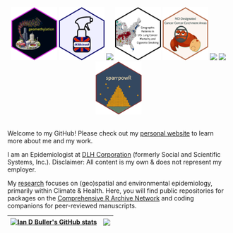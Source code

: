 
<div style="text-align:center">
<a href="https://github.com/idblr/geomethylation"><img 
src="https://github.com/idblr/geomethylation/blob/main/hex/geomethylation.png?raw=true" height="120"></a>
<a href="https://github.com/machiela-lab/UKBBcleanR"><img 
src="https://github.com/machiela-lab/UKBBcleanR/blob/main/man/figures/UKBBcleanR.png?raw=true" height="120"></a>
<a href="https://github.com/idblr/ndi"><img 
src="https://github.com/idblr/ndi/blob/main/man/figures/ndi.png?raw=true" height="120"></a>
<a href="https://github.com/idblr/geo_US_lung_cancer_and_smoking"><img 
src="https://github.com/idblr/geo_US_lung_cancer_and_smoking/blob/main/hex/hex.png?raw=true" height="120"></a>
<a href="https://github.com/idblr/NCI_Cancer_Center_Catchment_Areas"><img 
src="https://github.com/idblr/NCI_Cancer_Center_Catchment_Areas/blob/main/hex/hex.png?raw=true" height="120"></a>
<a href="https://github.com/lance-waller-lab/envi"><img 
src="https://github.com/lance-waller-lab/envi/blob/main/man/figures/envi.png?raw=true" height="120"></a>
<a href="https://github.com/lance-waller-lab/gateR"><img 
src="https://github.com/lance-waller-lab/gateR/blob/main/man/figures/gateR.png?raw=true" height="120"></a>
<a href="https://github.com/machiela-lab/sparrpowR"><img 
src="https://github.com/idblr/idblr/blob/master/static/img/sparrpowR.png?raw=true" height="120"></a>
</div>
<br>

Welcome to my GitHub! Please check out my [personal website](https://idblr.rbind.io/) to learn more about me and my work.

I am an Epidemiologist at [DLH Corporation](https://www.dlhcorp.com) (formerly Social and Scientific Systems, Inc.). Disclaimer: All content is my own & does not represent my employer.

My [research](https://www.ncbi.nlm.nih.gov/myncbi/ian.buller.1/bibliography/public/) focuses on (geo)spatial and environmental epidemiology, primarily within Climate & Health. Here, you will find public repositories for packages on the [Comprehensive R Archive Network](https://cran.r-project.org/) and coding companions for peer-reviewed manuscripts.

| <a href="https://github.com/anuraghazra/github-readme-stats"><img align="center" src="https://github-readme-stats-idblr.vercel.app/api?username=idblr&show_icons=true&include_all_commits=true&theme=dark&hide_border=true" alt="Ian D Buller's GitHub stats" /></a> | <a href="https://github.com/anuraghazra/github-readme-stats"><img align="center" src="https://github-readme-stats-idblr.vercel.app/api/top-langs/?username=idblr&layout=compact&theme=dark&hide_border=true&langs_count=4&hide=css,html,javascript,scss" /></a> 
| ------------- | ------------- |

<link rel="me" href="https://mastodon.social/@idblr">
